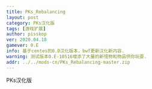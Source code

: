```yaml
---
title: PKs_Rebalancing
layout: post
category: PKs汉化版
tags: [游戏扩展]
author: pisskop
ver: 2020.04.18
gamever: 0.E
info: 基于centes的0.D汉化版本，bwf更新汉化新内容.  
warning: 测试版本0.E-10516增添了大量的新怪物和物品供你玩耍. 
addr: ../../mods-cn/PKs_Rebalancing-master.zip
---
```

PKs汉化版
